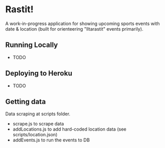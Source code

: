 # Rastit!

A work-in-progress application for showing upcoming sports events with date & location (built for orienteering "Iltarastit" events primarily).

## Running Locally

- TODO

## Deploying to Heroku

- TODO

## Getting data

Data scraping at scripts folder.

- scrape.js to scrape data
- addLocations.js to add hard-coded location data (see scripts/location.json)
- addEvents.js to run the events to DB
